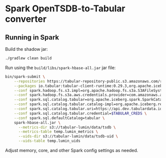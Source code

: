 # Spark OpenTSDB-to-Tabular converter

## Running in Spark

Build the shadow jar:
```bash
./gradlew clean build
```

Run using the `build/libs/spark-hbase-all.jar` jar file:
```bash
bin/spark-submit \
    --repositories https://tabular-repository-public.s3.amazonaws.com/releases \
    --packages io.tabular:tabular-client-runtime:0.29.3,org.apache.iceberg:iceberg-spark-runtime-3.3_2.12:0.14.1,org.apache.hadoop:hadoop-aws:3.3.2 \
    --conf spark.hadoop.fs.s3.impl=org.apache.hadoop.fs.s3a.S3AFileSystem \
    --conf spark.hadoop.fs.s3a.aws.credentials.provider=com.amazonaws.auth.DefaultAWSCredentialsProviderChain \
    --conf spark.sql.catalog.tabular=org.apache.iceberg.spark.SparkCatalog \
    --conf spark.sql.catalog.tabular.catalog-impl=org.apache.iceberg.rest.RESTCatalog \
    --conf spark.sql.catalog.tabular.uri=https://api.dev.tabulardata.io/ws \
    --conf spark.sql.catalog.tabular.credential=$TABULAR_CREDS \
    --conf spark.sql.defaultCatalog=tabular \
    spark-hbase-all.jar \
      --metrics-dir s3://tabular-lumin/data/tsdb \
      --metrics-table temp.lumin_metrics \
      --uids-dir s3://tabular-lumin/data/tsdb-uid \
      --uids-table temp.lumin_uids
```

Adjust memory, core, and other Spark config settings as needed.
